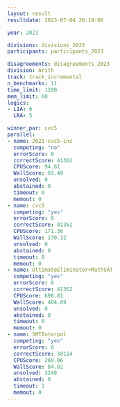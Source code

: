 ```yaml
---
layout: result
resultdate: 2023-07-04 20:19:06

year: 2023

divisions: divisions_2023
participants: participants_2023

disagreements: disagreements_2023
division: Arith
track: track_incremental
n_benchmarks: 11
time_limit: 1200
mem_limit: 60
logics:
- LIA: 6
  LRA: 5

winner_par: cvc5
parallel:
- name: 2021-cvc5-inc
  competing: "no"
  errorScore: 0
  correctScore: 41362
  CPUScore: 94.61
  WallScore: 93.49
  unsolved: 0
  abstained: 0
  timeout: 0
  memout: 0
- name: cvc5
  competing: "yes"
  errorScore: 0
  correctScore: 41362
  CPUScore: 171.36
  WallScore: 170.32
  unsolved: 0
  abstained: 0
  timeout: 0
  memout: 0
- name: UltimateEliminator+MathSAT
  competing: "yes"
  errorScore: 0
  correctScore: 41362
  CPUScore: 698.81
  WallScore: 484.89
  unsolved: 0
  abstained: 0
  timeout: 0
  memout: 0
- name: SMTInterpol
  competing: "yes"
  errorScore: 0
  correctScore: 38114
  CPUScore: 209.06
  WallScore: 84.82
  unsolved: 3248
  abstained: 0
  timeout: 1
  memout: 0
---
```

